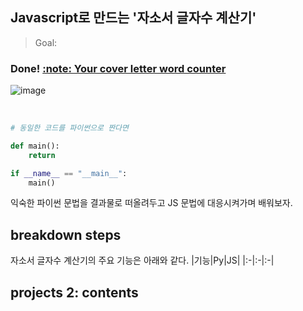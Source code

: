 ##  Javascript로 만드는 '자소서 글자수 계산기'

> Goal: 

### Done! [:note: Your cover letter word counter](.html)

![image](.png)

<br>

```python
# 동일한 코드를 파이썬으로 짠다면

def main():
    return

if __name__ == "__main__":
    main()
```

익숙한 파이썬 문법을 결과물로 떠올려두고 JS 문법에 대응시켜가며 배워보자.

## breakdown steps
자소서 글자수 계산기의 주요 기능은 아래와 같다.
|기능|Py|JS|
|:-|:-|:-|


## projects 2: contents
